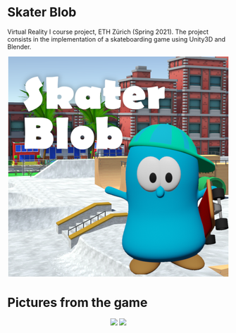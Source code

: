 # Skater Blob

Virtual Reality I course project, ETH Zürich (Spring 2021). The project consists in the implementation of a skateboarding game using Unity3D and Blender.

<p align="center">
  <img src="images/Logo_500px.png" alt="nothing" >
</p>

# Pictures from the game

<p align="center">
 <img src="https://user-images.githubusercontent.com/64502909/140168469-1a608b5e-3148-45a7-892c-05abe04dea31.png"/>
 <img src="https://user-images.githubusercontent.com/64502909/140168540-74b27586-a046-437c-b4f5-b98c1dd2eb5f.png"/>
</p>
 
